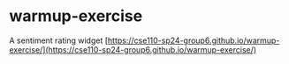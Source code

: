 # warmup-exercise
A sentiment rating widget
[https://cse110-sp24-group6.github.io/warmup-exercise/](https://cse110-sp24-group6.github.io/warmup-exercise/)
